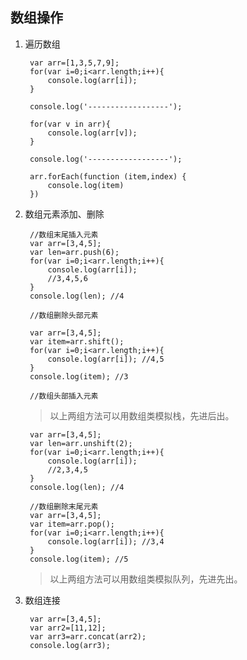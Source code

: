 ## 数组操作
1. 遍历数组

        var arr=[1,3,5,7,9];
        for(var i=0;i<arr.length;i++){
            console.log(arr[i]);
        }
        
        console.log('------------------');
        
        for(var v in arr){
            console.log(arr[v]);
        }
        
        console.log('------------------');
        
        arr.forEach(function (item,index) {
            console.log(item)
        })
2. 数组元素添加、删除

        //数组末尾插入元素
        var arr=[3,4,5];
        var len=arr.push(6);
        for(var i=0;i<arr.length;i++){
            console.log(arr[i]);
            //3,4,5,6
        }
        console.log(len); //4
        
        //数组删除头部元素
        
        var arr=[3,4,5];
        var item=arr.shift();
        for(var i=0;i<arr.length;i++){
            console.log(arr[i]); //4,5
        }
        console.log(item); //3
        
        //数组头部插入元素
    >以上两组方法可以用数组类模拟栈，先进后出。
    
        var arr=[3,4,5];
        var len=arr.unshift(2);
        for(var i=0;i<arr.length;i++){
            console.log(arr[i]);
            //2,3,4,5
        }
        console.log(len); //4
        
        //数组删除末尾元素
        var arr=[3,4,5];
        var item=arr.pop();
        for(var i=0;i<arr.length;i++){
            console.log(arr[i]); //3,4
        }
        console.log(item); //5
        
    >以上两组方法可以用数组类模拟队列，先进先出。
    
3. 数组连接

        var arr=[3,4,5];
        var arr2=[11,12];
        var arr3=arr.concat(arr2);
        console.log(arr3);

